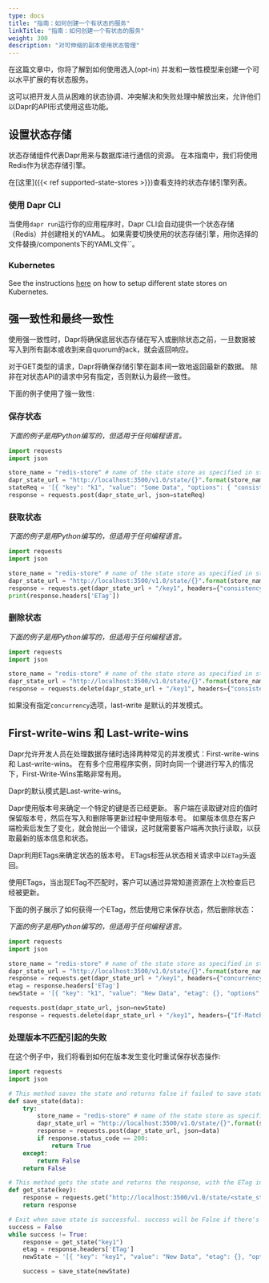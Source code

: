 ```yaml
---
type: docs
title: "指南：如何创建一个有状态的服务"
linkTitle: "指南：如何创建一个有状态的服务"
weight: 300
description: "对可伸缩的副本使用状态管理"
---
```


在这篇文章中，你将了解到如何使用选入(opt-in) 并发和一致性模型来创建一个可以水平扩展的有状态服务。

这可以把开发人员从困难的状态协调、冲突解决和失败处理中解放出来，允许他们以Dapr的API形式使用这些功能。

## 设置状态存储

状态存储组件代表Dapr用来与数据库进行通信的资源。 在本指南中，我们将使用Redis作为状态存储引擎。

在[这里]({{< ref supported-state-stores >}})查看支持的状态存储引擎列表。

### 使用 Dapr CLI

当使用`dapr run`运行你的应用程序时，Dapr CLI会自动提供一个状态存储（Redis）并创建相关的YAML。 如果需要切换使用的状态存储引擎，用你选择的文件替换/components下的YAML文件``。

### Kubernetes

See the instructions [here]({{X20X}}) on how to setup different state stores on Kubernetes.

## 强一致性和最终一致性

使用强一致性时，Dapr将确保底层状态存储在写入或删除状态之前，一旦数据被写入到所有副本或收到来自quorum的ack，就会返回响应。

对于GET类型的请求，Dapr将确保存储引擎在副本间一致地返回最新的数据。 除非在对状态API的请求中另有指定，否则默认为最终一致性。

下面的例子使用了强一致性:

### 保存状态

*下面的例子是用Python编写的，但适用于任何编程语言。*

```python
import requests
import json

store_name = "redis-store" # name of the state store as specified in state store component yaml file
dapr_state_url = "http://localhost:3500/v1.0/state/{}".format(store_name)
stateReq = '[{ "key": "k1", "value": "Some Data", "options": { "consistency": "strong" }}]'
response = requests.post(dapr_state_url, json=stateReq)
```

### 获取状态

*下面的例子是用Python编写的，但适用于任何编程语言。*

```python
import requests
import json

store_name = "redis-store" # name of the state store as specified in state store component yaml file
dapr_state_url = "http://localhost:3500/v1.0/state/{}".format(store_name)
response = requests.get(dapr_state_url + "/key1", headers={"consistency":"strong"})
print(response.headers['ETag'])
```

### 删除状态

*下面的例子是用Python编写的，但适用于任何编程语言。*

```python
import requests
import json

store_name = "redis-store" # name of the state store as specified in state store component yaml file
dapr_state_url = "http://localhost:3500/v1.0/state/{}".format(store_name)
response = requests.delete(dapr_state_url + "/key1", headers={"consistency":"strong"})
```

如果没有指定`concurrency`选项，last-write 是默认的并发模式。

## First-write-wins 和 Last-write-wins

Dapr允许开发人员在处理数据存储时选择两种常见的并发模式：First-write-wins 和 Last-write-wins。 在有多个应用程序实例，同时向同一个键进行写入的情况下，First-Write-Wins策略非常有用。

Dapr的默认模式是Last-write-wins。

Dapr使用版本号来确定一个特定的键是否已经更新。 客户端在读取键对应的值时保留版本号，然后在写入和删除等更新过程中使用版本号。 如果版本信息在客户端检索后发生了变化，就会抛出一个错误，这时就需要客户端再次执行读取，以获取最新的版本信息和状态。

Dapr利用ETags来确定状态的版本号。 ETags标签从状态相关请求中以`ETag`头返回。

使用ETags，当出现ETag不匹配时，客户可以通过异常知道资源在上次检查后已经被更新。

下面的例子展示了如何获得一个ETag，然后使用它来保存状态，然后删除状态：

*下面的例子是用Python编写的，但适用于任何编程语言。*

```python
import requests
import json

store_name = "redis-store" # name of the state store as specified in state store component yaml file
dapr_state_url = "http://localhost:3500/v1.0/state/{}".format(store_name)
response = requests.get(dapr_state_url + "/key1", headers={"concurrency":"first-write"})
etag = response.headers['ETag']
newState = '[{ "key": "k1", "value": "New Data", "etag": {}, "options": { "concurrency": "first-write" }}]'.format(etag)

requests.post(dapr_state_url, json=newState)
response = requests.delete(dapr_state_url + "/key1", headers={"If-Match": "{}".format(etag)})
```

### 处理版本不匹配引起的失败

在这个例子中，我们将看到如何在版本发生变化时重试保存状态操作:

```python
import requests
import json

# This method saves the state and returns false if failed to save state
def save_state(data):
    try:
        store_name = "redis-store" # name of the state store as specified in state store component yaml file
        dapr_state_url = "http://localhost:3500/v1.0/state/{}".format(store_name)
        response = requests.post(dapr_state_url, json=data)
        if response.status_code == 200:
            return True
    except:
        return False
    return False

# This method gets the state and returns the response, with the ETag in the header -->
def get_state(key):
    response = requests.get("http://localhost:3500/v1.0/state/<state_store_name>/{}".format(key), headers={"concurrency":"first-write"})
    return response

# Exit when save state is successful. success will be False if there's an ETag mismatch -->
success = False
while success != True:
    response = get_state("key1")
    etag = response.headers['ETag']
    newState = '[{ "key": "key1", "value": "New Data", "etag": {}, "options": { "concurrency": "first-write" }}]'.format(etag)

    success = save_state(newState)
```
